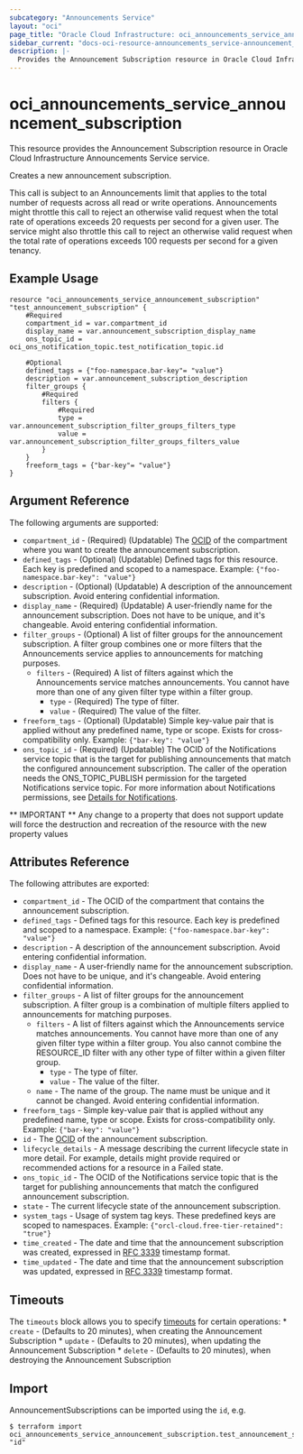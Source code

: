 ```yaml
---
subcategory: "Announcements Service"
layout: "oci"
page_title: "Oracle Cloud Infrastructure: oci_announcements_service_announcement_subscription"
sidebar_current: "docs-oci-resource-announcements_service-announcement_subscription"
description: |-
  Provides the Announcement Subscription resource in Oracle Cloud Infrastructure Announcements Service service
---
```


# oci_announcements_service_announcement_subscription
This resource provides the Announcement Subscription resource in Oracle Cloud Infrastructure Announcements Service service.

Creates a new announcement subscription.

This call is subject to an Announcements limit that applies to the total number of requests across all read or write operations. Announcements might throttle this call to reject an otherwise valid request when the total rate of operations exceeds 20 requests per second for a given user. The service might also throttle this call to reject an otherwise valid request when the total rate of operations exceeds 100 requests per second for a given tenancy.


## Example Usage

```hcl
resource "oci_announcements_service_announcement_subscription" "test_announcement_subscription" {
	#Required
	compartment_id = var.compartment_id
	display_name = var.announcement_subscription_display_name
	ons_topic_id = oci_ons_notification_topic.test_notification_topic.id

	#Optional
	defined_tags = {"foo-namespace.bar-key"= "value"}
	description = var.announcement_subscription_description
	filter_groups {
		#Required
		filters {
			#Required
			type = var.announcement_subscription_filter_groups_filters_type
			value = var.announcement_subscription_filter_groups_filters_value
		}
	}
	freeform_tags = {"bar-key"= "value"}
}
```

## Argument Reference

The following arguments are supported:

* `compartment_id` - (Required) (Updatable) The [OCID](https://docs.cloud.oracle.com/iaas/Content/General/Concepts/identifiers.htm) of the compartment where you want to create the announcement subscription. 
* `defined_tags` - (Optional) (Updatable) Defined tags for this resource. Each key is predefined and scoped to a namespace. Example: `{"foo-namespace.bar-key": "value"}` 
* `description` - (Optional) (Updatable) A description of the announcement subscription. Avoid entering confidential information.
* `display_name` - (Required) (Updatable) A user-friendly name for the announcement subscription. Does not have to be unique, and it's changeable. Avoid entering confidential information.
* `filter_groups` - (Optional) A list of filter groups for the announcement subscription. A filter group combines one or more filters that the Announcements service applies to announcements for matching purposes. 
	* `filters` - (Required) A list of filters against which the Announcements service matches announcements. You cannot have more than one of any given filter type within a filter group.
		* `type` - (Required) The type of filter.
		* `value` - (Required) The value of the filter.
* `freeform_tags` - (Optional) (Updatable) Simple key-value pair that is applied without any predefined name, type or scope. Exists for cross-compatibility only. Example: `{"bar-key": "value"}` 
* `ons_topic_id` - (Required) (Updatable) The OCID of the Notifications service topic that is the target for publishing announcements that match the configured announcement subscription. The caller of the operation needs the ONS_TOPIC_PUBLISH permission for the targeted Notifications service topic. For more information about Notifications permissions, see [Details for Notifications](https://docs.cloud.oracle.com/iaas/Content/Identity/policyreference/notificationpolicyreference.htm). 


** IMPORTANT **
Any change to a property that does not support update will force the destruction and recreation of the resource with the new property values

## Attributes Reference

The following attributes are exported:

* `compartment_id` - The OCID of the compartment that contains the announcement subscription.
* `defined_tags` - Defined tags for this resource. Each key is predefined and scoped to a namespace. Example: `{"foo-namespace.bar-key": "value"}` 
* `description` - A description of the announcement subscription. Avoid entering confidential information.
* `display_name` - A user-friendly name for the announcement subscription. Does not have to be unique, and it's changeable. Avoid entering confidential information. 
* `filter_groups` - A list of filter groups for the announcement subscription. A filter group is a combination of multiple filters applied to announcements for matching purposes. 
	* `filters` - A list of filters against which the Announcements service matches announcements. You cannot have more than one of any given filter type within a filter group. You also cannot combine the RESOURCE_ID filter with any other type of filter within a given filter group.
		* `type` - The type of filter.
		* `value` - The value of the filter.
	* `name` - The name of the group. The name must be unique and it cannot be changed. Avoid entering confidential information.
* `freeform_tags` - Simple key-value pair that is applied without any predefined name, type or scope. Exists for cross-compatibility only. Example: `{"bar-key": "value"}` 
* `id` - The [OCID](https://docs.cloud.oracle.com/iaas/Content/General/Concepts/identifiers.htm) of the announcement subscription.
* `lifecycle_details` - A message describing the current lifecycle state in more detail. For example, details might provide required or recommended actions for a resource in a Failed state. 
* `ons_topic_id` - The OCID of the Notifications service topic that is the target for publishing announcements that match the configured announcement subscription. 
* `state` - The current lifecycle state of the announcement subscription.
* `system_tags` - Usage of system tag keys. These predefined keys are scoped to namespaces. Example: `{"orcl-cloud.free-tier-retained": "true"}` 
* `time_created` - The date and time that the announcement subscription was created, expressed in [RFC 3339](https://tools.ietf.org/html/rfc3339) timestamp format. 
* `time_updated` - The date and time that the announcement subscription was updated, expressed in [RFC 3339](https://tools.ietf.org/html/rfc3339) timestamp format. 

## Timeouts

The `timeouts` block allows you to specify [timeouts](https://registry.terraform.io/providers/oracle/oci/latest/docs/guides/changing_timeouts) for certain operations:
	* `create` - (Defaults to 20 minutes), when creating the Announcement Subscription
	* `update` - (Defaults to 20 minutes), when updating the Announcement Subscription
	* `delete` - (Defaults to 20 minutes), when destroying the Announcement Subscription


## Import

AnnouncementSubscriptions can be imported using the `id`, e.g.

```
$ terraform import oci_announcements_service_announcement_subscription.test_announcement_subscription "id"
```

